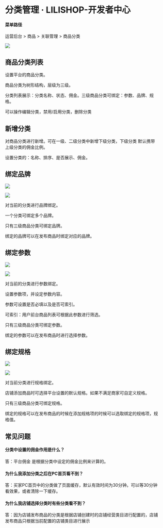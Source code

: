 # 分类管理 · LILISHOP-开发者中心
#### 菜单路径[](#菜单路径)

运营后台 > 商品 > 关联管理 > 商品分类

![](https://docs.pickmall.cn/help/images/goodsTypeManager.png)

商品分类列表[](#商品分类列表)
-----------------

设置平台的商品分类。

商品分类为树形结构，层级为三级。

分类列表展示：分类名称、状态、佣金。三级商品分类可绑定：参数、品牌、规格。

可以操作编辑分类，禁用/启用分类，删除分类

新增分类[](#新增分类)
-------------

对商品分类进行新增。可在一级、二级分类中新增下级分类，下级分类 默认携带 上级分类的佣金比例。

设置分类的：名称、排序、是否展示、佣金。

绑定品牌[](#绑定品牌)
-------------

![](https://docs.pickmall.cn/help/images/goodsManagerTypeBang.png)

![](https://docs.pickmall.cn/help/images/typegoods.png)

对当前的分类进行品牌绑定。

一个分类可绑定多个品牌。

只有三级商品分类可绑定品牌。

绑定的品牌可以在发布商品时绑定对应的品牌。

绑定参数[](#绑定参数)
-------------

![](https://docs.pickmall.cn/help/images/goodsManagerTypeBang.png)

![](https://docs.pickmall.cn/help/images/queryGoods.png)

对当前的分类进行参数绑定。

设置参数项，并设定参数内容。

参数可设置是否必填以及是否可索引。

可索引：用户前台商品列表可根据此参数进行筛选。

只有三级商品分类可绑定参数。

绑定的参数可以在发布商品时进行选择参数。

绑定规格[](#绑定规格)
-------------

![](https://docs.pickmall.cn/help/images/goodsManagerTypeBang.png)

![](https://docs.pickmall.cn/help/images/skugoods.png)

对当前分类进行规格绑定。

店铺添加商品时可选择平台设置的默认规格。如果不满足商家可自定义规格。

只有三级商品分类可绑定规格。

绑定的规格可以在发布商品的时候在添加规格项的时候可以选取绑定的规格项，规格值。

常见问题[](#常见问题)
-------------

#### 分类中设置的佣金作用是什么？[](#分类中设置的佣金作用是什么？)

答：平台佣金 是根据分类中设定的佣金比例来计算的。

#### 为什么我添加分类之后在PC首页看不到？[](#为什么我添加分类之后在pc首页看不到？)

答：买家PC首页中的分类做了页面缓存，默认有效时间为30分钟。可以等30分钟看效果，或者清除一下缓存。

#### 为什么我店铺选择分类时有些分类看不到？[](#为什么我店铺选择分类时有些分类看不到？)

答：因为店铺发布商品的分类是根据店铺创建时的店铺经营类目进行配置的，店铺发布商品只根据当前配置的店铺类目进行展示